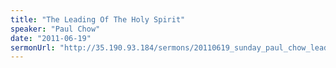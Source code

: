 ```yaml
---
title: "The Leading Of The Holy Spirit"
speaker: "Paul Chow"
date: "2011-06-19"
sermonUrl: "http://35.190.93.184/sermons/20110619_sunday_paul_chow_leading_of_the_holy_spirit.mp3"
---
```

